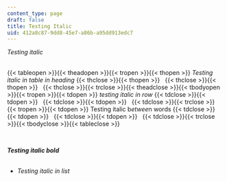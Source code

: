 ```yaml
---
content_type: page
draft: false
title: Testing Italic
uid: 412a8c87-9dd8-45e7-a86b-a95dd913edc7
---
```

*Testing italic*   
 

{{< tableopen >}}{{< theadopen >}}{{< tropen >}}{{< thopen >}}
*Testing italic in table in heading*
{{< thclose >}}{{< thopen >}}
 
{{< thclose >}}{{< thopen >}}
 
{{< thclose >}}{{< trclose >}}{{< theadclose >}}{{< tbodyopen >}}{{< tropen >}}{{< tdopen >}}
*testing italic in row*
{{< tdclose >}}{{< tdopen >}}
 
{{< tdclose >}}{{< tdopen >}}
 
{{< tdclose >}}{{< trclose >}}{{< tropen >}}{{< tdopen >}}
Testing italic b*etwee*n words
{{< tdclose >}}{{< tdopen >}}
 
{{< tdclose >}}{{< tdopen >}}
 
{{< tdclose >}}{{< trclose >}}{{< tbodyclose >}}{{< tableclose >}}

 

***Testing italic bold***  
 

- *Testing italic in list*